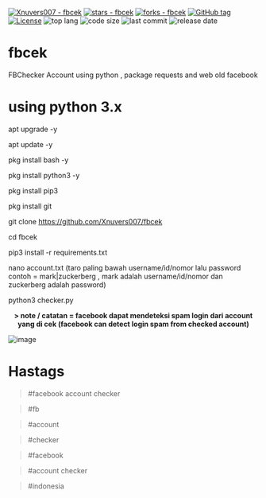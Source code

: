 [![Xnuvers007 - fbcek](https://img.shields.io/static/v1?label=Xnuvers007&message=fbcek&color=blue&logo=github)](https://github.com/Xnuvers007/fbcek "Go to GitHub repo")
[![stars - fbcek](https://img.shields.io/github/stars/Xnuvers007/fbcek?style=social)](https://github.com/Xnuvers007/fbcek)
[![forks - fbcek](https://img.shields.io/github/forks/Xnuvers007/fbcek?style=social)](https://github.com/Xnuvers007/fbcek)
[![GitHub tag](https://img.shields.io/github/tag/Xnuvers007/fbcek?include_prereleases=&sort=semver&color=blue)](https://github.com/Xnuvers007/fbcek/releases/)
[![License](https://img.shields.io/badge/License-MIT-blue)](#license)
![top lang](https://img.shields.io/github/languages/top/Xnuvers007/fbcek?logo=python&logoColor=red)
![code size](https://img.shields.io/github/repo-size/Xnuvers007/fbcek?logo=github&logoColor=blue)
![last commit](https://img.shields.io/github/last-commit/Xnuvers007/fbcek)
![release date](https://img.shields.io/github/release-date/Xnuvers007/fbcek?color=blue)


# fbcek
FBChecker Account using python , package requests and web old facebook

# using python 3.x

apt upgrade -y

apt update -y

pkg install bash -y

pkg install python3 -y

pkg install pip3

pkg install git

git clone https://github.com/Xnuvers007/fbcek

cd fbcek

pip3 install -r requirements.txt

nano account.txt (taro paling bawah username/id/nomor lalu password contoh = mark|zuckerberg , mark adalah username/id/nomor dan zuckerberg adalah password)

python3 checker.py


<center> <b> > note / catatan = facebook dapat mendeteksi spam login dari account yang di cek (facebook can detect login spam from checked account) </b> </center>

![image](https://i.pinimg.com/564x/27/99/88/279988e07ea6629c7e130f6de61cda3b.jpg "gambar")

# Hastags

  > #facebook account checker
  
  > #fb
 
  > #account
 
  > #checker
 
  > #facebook
 
  > #account checker

  > #indonesia

